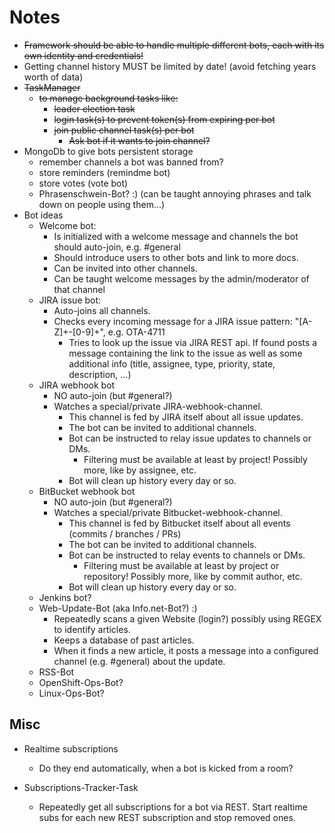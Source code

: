 # Notes

* ~~Framework should be able to handle multiple different bots, each with its own identity and credentials!~~
* Getting channel history MUST be limited by date!
  (avoid fetching years worth of data)
* ~~TaskManager~~
  * ~~to manage background tasks like:~~
    * ~~leader election task~~
    * ~~login task(s) to prevent token(s) from expiring per bot~~
    * ~~join public channel task(s) per bot~~
      * ~~Ask bot if it wants to join channel?~~
* MongoDb to give bots persistent storage
  * remember channels a bot was banned from?
  * store reminders (remindme bot)
  * store votes (vote bot)
  * Phrasenschwein-Bot? :) (can be taught annoying phrases and talk down on people using them...)
* Bot ideas
  * Welcome bot:
    * Is initialized with a welcome message and channels the bot should auto-join, e.g. #general
    * Should introduce users to other bots and link to more docs.
    * Can be invited into other channels.
    * Can be taught welcome messages by the admin/moderator of that channel
  * JIRA issue bot:
    * Auto-joins all channels.
    * Checks every incoming message for a JIRA issue pattern: "[A-Z]+\-[0-9]+", e.g. OTA-4711
      * Tries to look up the issue via JIRA REST api. If found posts a message containing the link to the issue as well as some additional info (title, assignee, type, priority, state, description, ...)
  * JIRA webhook bot
    * NO auto-join (but #general?)
    * Watches a special/private JIRA-webhook-channel.
      * This channel is fed by JIRA itself about all issue updates.
      * The bot can be invited to additional channels.
      * Bot can be instructed to relay issue updates to channels or DMs.
        * Filtering must be available at least by project! Possibly more, like by assignee, etc.
      * Bot will clean up history every day or so.
  * BitBucket webhook bot
    * NO auto-join (but #general?)
    * Watches a special/private Bitbucket-webhook-channel.
      * This channel is fed by Bitbucket itself about all events (commits / branches / PRs)
      * The bot can be invited to additional channels.
      * Bot can be instructed to relay events to channels or DMs.
        * Filtering must be available at least by project or repository! Possibly more, like by commit author, etc.
      * Bot will clean up history every day or so.
  * Jenkins bot?
  * Web-Update-Bot (aka Info.net-Bot?) :)
    * Repeatedly scans a given Website (login?) possibly using REGEX to identify articles.
    * Keeps a database of past articles.
    * When it finds a new article, it posts a message into a configured channel (e.g. #general) about the update.
  * RSS-Bot
  * OpenShift-Ops-Bot?
  * Linux-Ops-Bot?

## Misc

* Realtime subscriptions
  * Do they end automatically, when a bot is kicked from a room?

* Subscriptions-Tracker-Task
  * Repeatedly get all subscriptions for a bot via REST. Start realtime subs for each new REST subscription and stop removed ones.
